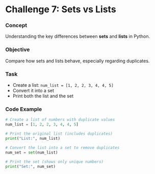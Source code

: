 
# Challenge 7: Sets vs Lists  

### Concept  
Understanding the key differences between **sets** and **lists** in Python.

###  Objective  
Compare how sets and lists behave, especially regarding duplicates.

###  Task  
- Create a list: `num_list = [1, 2, 2, 3, 4, 4, 5]`  
- Convert it into a set  
- Print both the list and the set  

###  Code Example
```python
# Create a list of numbers with duplicate values
num_list = [1, 2, 2, 3, 4, 4, 5]

# Print the original list (includes duplicates)
print("List:", num_list)

# Convert the list into a set to remove duplicates
num_set = set(num_list)

# Print the set (shows only unique numbers)
print("Set:", num_set)


